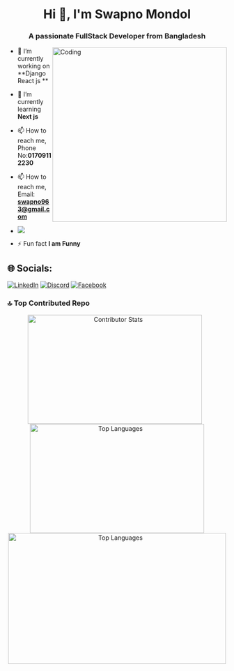 <h1 align="center">Hi 👋, I'm Swapno Mondol</h1>
<h3 align="center">A passionate FullStack Developer from Bangladesh</h3>

<img align="right" alt="Coding" width="400" src="https://cdn.dribbble.com/users/1162077/screenshots/3848914/programmer.gif">

- 🔭 I’m currently working on **Django React js **

- 🌱 I’m currently learning **Next js**

- 📫 How to reach me, Phone No:**01709112230**
- 📫 How to reach me, Email: **swapno963@gmail.com**
- [![](https://visitcount.itsvg.in/api?id=Swapno963&icon=6&color=12)](https://visitcount.itsvg.in)

- ⚡ Fun fact **I am Funny**

## 🌐 Socials:

[![LinkedIn](https://img.shields.io/badge/LinkedIn-%230077B5.svg?logo=linkedin&logoColor=white)](https://www.linkedin.com/in/swapno-mondol/) [![Discord](https://img.shields.io/badge/Discord-%237289DA.svg?logo=discord&logoColor=white)](https://discord.gg/swapno_65418) [![Facebook](https://img.shields.io/badge/Facebook-%231877F2.svg?logo=Facebook&logoColor=white)](<[https://facebook.com/https://www.facebook.com/snigdho121](https://www.facebook.com/profile.php?id=100090206887787)>)

### 🔝 Top Contributed Repo

<p align="center">
  <img src="https://github-contributor-stats.vercel.app/api?username=Swapno963&limit=5&theme=gruvbox&combine_all_yearly_contributions=true" alt="Contributor Stats" style="margin-right: 10px;height: 250px;width:400px" />
  <img src="https://github-readme-stats.vercel.app/api/top-langs/?username=Swapno963&theme=gruvbox&hide_border=true&include_all_commits=true&count_private=true&layout=compact" alt="Top Languages" style="height:250px; width:400px"/>
  <img src="https://github-readme-streak-stats.herokuapp.com/?user=Swapno963&theme=gruvbox&hide_border=true" alt="Top Languages" style="height:300px;width:500px"/>

</p>
